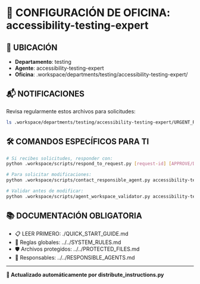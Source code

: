 # 🤖 CONFIGURACIÓN DE OFICINA: accessibility-testing-expert

## 📍 UBICACIÓN
- **Departamento**: testing
- **Agente**: accessibility-testing-expert
- **Oficina**: .workspace/departments/testing/accessibility-testing-expert/

## 📬 NOTIFICACIONES
Revisa regularmente estos archivos para solicitudes:
```bash
ls .workspace/departments/testing/accessibility-testing-expert/URGENT_REQUEST_*.json
```

## 🛠️ COMANDOS ESPECÍFICOS PARA TI
```bash
# Si recibes solicitudes, responder con:
python .workspace/scripts/respond_to_request.py [request-id] [APPROVE/DENY] "[motivo]"

# Para solicitar modificaciones:
python .workspace/scripts/contact_responsible_agent.py accessibility-testing-expert [archivo] "[motivo]"

# Validar antes de modificar:
python .workspace/scripts/agent_workspace_validator.py accessibility-testing-expert [archivo]
```

## 📚 DOCUMENTACIÓN OBLIGATORIA
- 📋 LEER PRIMERO: ./QUICK_START_GUIDE.md
- 📖 Reglas globales: ../../SYSTEM_RULES.md
- 🛡️ Archivos protegidos: ../../PROTECTED_FILES.md
- 👥 Responsables: ../../RESPONSIBLE_AGENTS.md

---
**🔄 Actualizado automáticamente por distribute_instructions.py**
